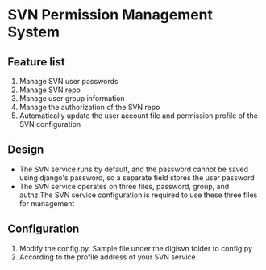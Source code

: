 SVN Permission Management System
=======================

Feature list
-----------------------

1. Manage SVN user passwords
2. Manage SVN repo
3. Manage user group information
4. Manage the authorization of the SVN repo
5. Automatically update the user account file and permission profile of the SVN configuration

Design
-----------------------

+ The SVN service runs by default, and the password cannot be saved using django's password, so a separate field stores the user password
+ The SVN service operates on three files, password, group, and authz.The SVN service configuration is required to use these three files for management

Configuration
-----------------------

1. Modify the config.py. Sample file under the digisvn folder to config.py
2. According to the profile address of your SVN service
